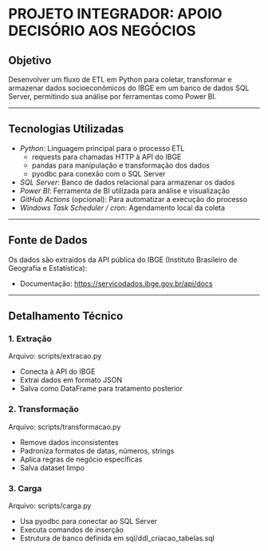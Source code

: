# PROJETO INTEGRADOR: APOIO DECISÓRIO AOS NEGÓCIOS

## Objetivo

Desenvolver um fluxo de ETL em Python para coletar, transformar e armazenar dados socioeconômicos do IBGE em um banco de dados SQL Server, permitindo sua análise por ferramentas como Power BI.

---

## Tecnologias Utilizadas

- *Python*: Linguagem principal para o processo ETL
  - requests para chamadas HTTP à API do IBGE
  - pandas para manipulação e transformação dos dados
  - pyodbc para conexão com o SQL Server
- *SQL Server*: Banco de dados relacional para armazenar os dados
- *Power BI*: Ferramenta de BI utilizada para análise e visualização
- *GitHub Actions* (opcional): Para automatizar a execução do processo
- *Windows Task Scheduler / cron*: Agendamento local da coleta

---

## Fonte de Dados

Os dados são extraídos da API pública do IBGE (Instituto Brasileiro de Geografia e Estatística):

- Documentação: https://servicodados.ibge.gov.br/api/docs

---

## Detalhamento Técnico

### 1. Extração

Arquivo: scripts/extracao.py  
- Conecta à API do IBGE
- Extrai dados em formato JSON
- Salva como DataFrame para tratamento posterior

### 2. Transformação

Arquivo: scripts/transformacao.py  
- Remove dados inconsistentes
- Padroniza formatos de datas, números, strings
- Aplica regras de negócio específicas
- Salva dataset limpo

### 3. Carga

Arquivo: scripts/carga.py  
- Usa pyodbc para conectar ao SQL Server
- Executa comandos de inserção
- Estrutura de banco definida em sql/ddl_criacao_tabelas.sql
